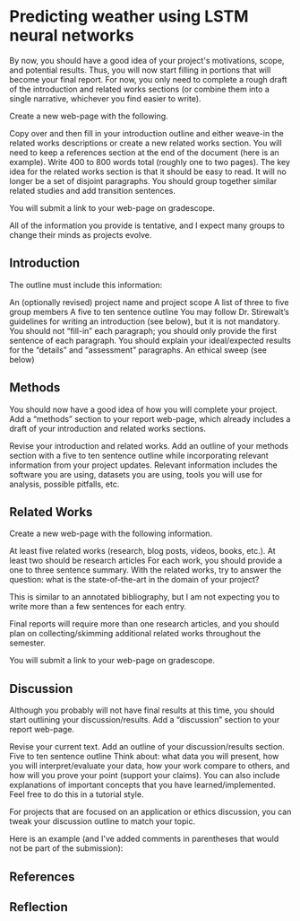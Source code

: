 # Predicting weather using LSTM neural networks
By now, you should have a good idea of your project's motivations, scope, and potential results. Thus, you will now start filling in portions that will become your final report. For now, you only need to complete a rough draft of the introduction and related works sections (or combine them into a single narrative, whichever you find easier to write).

Create a new web-page with the following.

Copy over and then fill in your introduction outline and either weave-in the related works descriptions or create a new related works section. You will need to keep a references section at the end of the document (here is an example).
Write 400 to 800 words total (roughly one to two pages).
The key idea for the related works section is that it should be easy to read. It will no longer be a set of disjoint paragraphs. You should group together similar related studies and add transition sentences.

You will submit a link to your web-page on gradescope.

All of the information you provide is tentative, and I expect many groups to change their minds as projects evolve.


## Introduction

The outline must include this information:

An (optionally revised) project name and project scope
A list of three to five group members
A five to ten sentence outline
You may follow Dr. Stirewalt’s guidelines for writing an introduction (see below), but it is not mandatory.
You should not “fill-in” each paragraph; you should only provide the first sentence of each paragraph.
You should explain your ideal/expected results for the “details” and “assessment” paragraphs.
An ethical sweep (see below)

## Methods

You should now have a good idea of how you will complete your project. Add a “methods” section to your report web-page, which already includes a draft of your introduction and related works sections.

Revise your introduction and related works.
Add an outline of your methods section with a five to ten sentence outline while incorporating relevant information from your project updates. Relevant information includes the
software you are using,
datasets you are using,
tools you will use for analysis,
possible pitfalls,
etc.

## Related Works

Create a new web-page with the following information.

At least five related works (research, blog posts, videos, books, etc.).
At least two should be research articles
For each work, you should provide a one to three sentence summary.
With the related works, try to answer the question: what is the state-of-the-art in the domain of your project?

This is similar to an annotated bibliography, but I am not expecting you to write more than a few sentences for each entry.

Final reports will require more than one research articles, and you should plan on collecting/skimming additional related works throughout the semester.

You will submit a link to your web-page on gradescope.

## Discussion 

Although you probably will not have final results at this time, you should start outlining your discussion/results. Add a “discussion” section to your report web-page.

Revise your current text.
Add an outline of your discussion/results section.
Five to ten sentence outline
Think about:
what data you will present,
how you will interpret/evaluate your data,
how your work compare to others, and
how will you prove your point (support your claims).
You can also include explanations of important concepts that you have learned/implemented. Feel free to do this in a tutorial style.

For projects that are focused on an application or ethics discussion, you can tweak your discussion outline to match your topic.

Here is an example (and I've added comments in parentheses that would not be part of the submission):

## References

## Reflection

